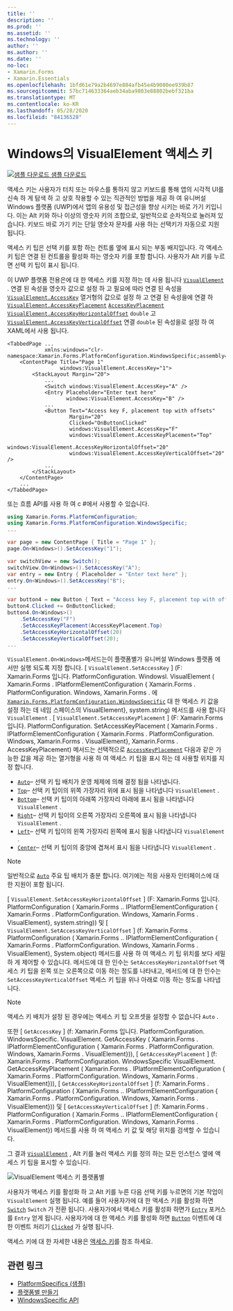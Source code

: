 ```yaml
---
title: ''
description: ''
ms.prod: ''
ms.assetid: ''
ms.technology: ''
author: ''
ms.author: ''
ms.date: ''
no-loc:
- Xamarin.Forms
- Xamarin.Essentials
ms.openlocfilehash: 1bfd61e79a2b4697e884afb45e4b9080ee939b87
ms.sourcegitcommit: 57bc714633364aeb34aba9803e88802bebf321ba
ms.translationtype: MT
ms.contentlocale: ko-KR
ms.lasthandoff: 05/28/2020
ms.locfileid: "84136528"
---
```

# <a name="visualelement-access-keys-on-windows"></a>Windows의 VisualElement 액세스 키

[![샘플 다운로드](~/media/shared/download.png) 샘플 다운로드](https://docs.microsoft.com/samples/xamarin/xamarin-forms-samples/userinterface-platformspecifics)

액세스 키는 사용자가 터치 또는 마우스를 통하지 않고 키보드를 통해 앱의 시각적 UI를 신속 하 게 탐색 하 고 상호 작용할 수 있는 직관적인 방법을 제공 하 여 유니버설 Windows 플랫폼 (UWP)에서 앱의 유용성 및 접근성을 향상 시키는 바로 가기 키입니다. 이는 Alt 키와 하나 이상의 영숫자 키의 조합으로, 일반적으로 순차적으로 눌러져 있습니다. 키보드 바로 가기 키는 단일 영숫자 문자를 사용 하는 선택키가 자동으로 지원 됩니다.

액세스 키 팁은 선택 키를 포함 하는 컨트롤 옆에 표시 되는 부동 배지입니다. 각 액세스 키 팁은 연결 된 컨트롤을 활성화 하는 영숫자 키를 포함 합니다. 사용자가 Alt 키를 누르면 선택 키 팁이 표시 됩니다.

이 UWP 플랫폼 전용은에 대 한 액세스 키를 지정 하는 데 사용 됩니다 [`VisualElement`](xref:Xamarin.Forms.VisualElement) . 연결 된 속성을 영숫자 값으로 설정 하 고 필요에 따라 연결 된 속성을 [`VisualElement.AccessKey`](xref:Xamarin.Forms.PlatformConfiguration.WindowsSpecific.VisualElement.AccessKeyProperty) 열거형의 값으로 설정 하 고 연결 된 속성을에 연결 하 [`VisualElement.AccessKeyPlacement`](xref:Xamarin.Forms.PlatformConfiguration.WindowsSpecific.VisualElement.AccessKeyPlacementProperty) [`AccessKeyPlacement`](xref:Xamarin.Forms.AccessKeyPlacement) [`VisualElement.AccessKeyHorizontalOffset`](xref:Xamarin.Forms.PlatformConfiguration.WindowsSpecific.VisualElement.AccessKeyHorizontalOffsetProperty) `double` 고 [`VisualElement.AccessKeyVerticalOffset`](xref:Xamarin.Forms.PlatformConfiguration.WindowsSpecific.VisualElement.AccessKeyVerticalOffsetProperty) 연결 `double` 된 속성을로 설정 하 여 XAML에서 사용 됩니다.

```xaml
<TabbedPage ...
            xmlns:windows="clr-namespace:Xamarin.Forms.PlatformConfiguration.WindowsSpecific;assembly=Xamarin.Forms.Core">
    <ContentPage Title="Page 1"
                 windows:VisualElement.AccessKey="1">
        <StackLayout Margin="20">
            ...
            <Switch windows:VisualElement.AccessKey="A" />
            <Entry Placeholder="Enter text here"
                   windows:VisualElement.AccessKey="B" />
            ...
            <Button Text="Access key F, placement top with offsets"
                    Margin="20"
                    Clicked="OnButtonClicked"
                    windows:VisualElement.AccessKey="F"
                    windows:VisualElement.AccessKeyPlacement="Top"
                    windows:VisualElement.AccessKeyHorizontalOffset="20"
                    windows:VisualElement.AccessKeyVerticalOffset="20" />
            ...
        </StackLayout>
    </ContentPage>
    ...
</TabbedPage>
```

또는 흐름 API를 사용 하 여 c #에서 사용할 수 있습니다.

```csharp
using Xamarin.Forms.PlatformConfiguration;
using Xamarin.Forms.PlatformConfiguration.WindowsSpecific;
...

var page = new ContentPage { Title = "Page 1" };
page.On<Windows>().SetAccessKey("1");

var switchView = new Switch();
switchView.On<Windows>().SetAccessKey("A");
var entry = new Entry { Placeholder = "Enter text here" };
entry.On<Windows>().SetAccessKey("B");
...

var button4 = new Button { Text = "Access key F, placement top with offsets", Margin = new Thickness(20) };
button4.Clicked += OnButtonClicked;
button4.On<Windows>()
    .SetAccessKey("F")
    .SetAccessKeyPlacement(AccessKeyPlacement.Top)
    .SetAccessKeyHorizontalOffset(20)
    .SetAccessKeyVerticalOffset(20);
...
```

`VisualElement.On<Windows>`메서드는이 플랫폼별가 유니버설 Windows 플랫폼 에서만 실행 되도록 지정 합니다. [ `VisualElement.SetAccessKey` ] (F: Xamarin.Forms 입니다. PlatformConfiguration. Windowsl. VisualElement ( Xamarin.Forms . IPlatformElementConfiguration { Xamarin.Forms . PlatformConfiguration. Windows, Xamarin.Forms . 에 [`Xamarin.Forms.PlatformConfiguration.WindowsSpecific`](xref:Xamarin.Forms.PlatformConfiguration.WindowsSpecific) 대 한 액세스 키 값을 설정 하는 데 네임 스페이스의 VisualElement}, system.string) 메서드를 사용 합니다 `VisualElement` . [ `VisualElement.SetAccessKeyPlacement` ] (F: Xamarin.Forms 입니다. PlatformConfiguration. SetAccessKeyPlacement ( Xamarin.Forms . IPlatformElementConfiguration { Xamarin.Forms . PlatformConfiguration. Windows, Xamarin.Forms . VisualElement}, Xamarin.Forms . AccessKeyPlacement) 메서드는 선택적으로 [`AccessKeyPlacement`](xref:Xamarin.Forms.AccessKeyPlacement) 다음과 같은 가능한 값을 제공 하는 열거형을 사용 하 여 액세스 키 팁을 표시 하는 데 사용할 위치를 지정 합니다.

- [`Auto`](xref:Xamarin.Forms.AccessKeyPlacement.Auto)– 선택 키 팁 배치가 운영 체제에 의해 결정 됨을 나타냅니다.
- [`Top`](xref:Xamarin.Forms.AccessKeyPlacement.Top)– 선택 키 팁이의 위쪽 가장자리 위에 표시 됨을 나타냅니다 `VisualElement` .
- [`Bottom`](xref:Xamarin.Forms.AccessKeyPlacement.Bottom)– 선택 키 팁이의 아래쪽 가장자리 아래에 표시 됨을 나타냅니다 `VisualElement` .
- [`Right`](xref:Xamarin.Forms.AccessKeyPlacement.Right)– 선택 키 팁이의 오른쪽 가장자리 오른쪽에 표시 됨을 나타냅니다 `VisualElement` .
- [`Left`](xref:Xamarin.Forms.AccessKeyPlacement.Left)– 선택 키 팁이의 왼쪽 가장자리 왼쪽에 표시 됨을 나타냅니다 `VisualElement` .
- [`Center`](xref:Xamarin.Forms.AccessKeyPlacement.Center)– 선택 키 팁이의 중앙에 겹쳐서 표시 됨을 나타냅니다 `VisualElement` .

> [!NOTE]
> 일반적으로 [`Auto`](xref:Xamarin.Forms.AccessKeyPlacement.Auto) 주요 팁 배치가 충분 합니다. 여기에는 적응 사용자 인터페이스에 대 한 지원이 포함 됩니다.

[ `VisualElement.SetAccessKeyHorizontalOffset` ] (F: Xamarin.Forms 입니다. PlatformConfiguration ( Xamarin.Forms .. IPlatformElementConfiguration { Xamarin.Forms . PlatformConfiguration. Windows, Xamarin.Forms . VisualElement}, system.string)) 및 [ `VisualElement.SetAccessKeyVerticalOffset` ] (f: Xamarin.Forms . PlatformConfiguration ( Xamarin.Forms .. IPlatformElementConfiguration { Xamarin.Forms . PlatformConfiguration. Windows, Xamarin.Forms . VisualElement}, System.object) 메서드를 사용 하 여 액세스 키 팁 위치를 보다 세밀 하 게 제어할 수 있습니다. 메서드에 대 한 인수는 `SetAccessKeyHorizontalOffset` 액세스 키 팁을 왼쪽 또는 오른쪽으로 이동 하는 정도를 나타내고, 메서드에 대 한 인수는 `SetAccessKeyVerticalOffset` 액세스 키 팁을 위나 아래로 이동 하는 정도를 나타냅니다.

>[!NOTE]
> 액세스 키 배치가 설정 된 경우에는 액세스 키 팁 오프셋을 설정할 수 없습니다 `Auto` .

또한 [ `GetAccessKey` ] (f: Xamarin.Forms 입니다. PlatformConfiguration. WindowsSpecific. VisualElement. GetAccessKey ( Xamarin.Forms . IPlatformElementConfiguration { Xamarin.Forms . PlatformConfiguration. Windows, Xamarin.Forms . VisualElement})), [ `GetAccessKeyPlacement` ] (f: Xamarin.Forms . PlatformConfiguration. WindowsSpecific VisualElement. GetAccessKeyPlacement ( Xamarin.Forms . IPlatformElementConfiguration { Xamarin.Forms . PlatformConfiguration. Windows, Xamarin.Forms . VisualElement})), [ `GetAccessKeyHorizontalOffset` ] (f: Xamarin.Forms . PlatformConfiguration ( Xamarin.Forms .. IPlatformElementConfiguration { Xamarin.Forms . PlatformConfiguration. Windows, Xamarin.Forms . VisualElement})) 및 [ `GetAccessKeyVerticalOffset` ] (f: Xamarin.Forms . PlatformConfiguration ( Xamarin.Forms .. IPlatformElementConfiguration { Xamarin.Forms . PlatformConfiguration. Windows, Xamarin.Forms . VisualElement}) 메서드를 사용 하 여 액세스 키 값 및 해당 위치를 검색할 수 있습니다.

그 결과 [`VisualElement`](xref:Xamarin.Forms.VisualElement) , Alt 키를 눌러 액세스 키를 정의 하는 모든 인스턴스 옆에 액세스 키 팁을 표시할 수 있습니다.

![VisualElement 액세스 키 플랫폼별](visualelement-access-keys-images/visualelement-accesskeys.png "VisualElement 액세스 키 플랫폼별")

사용자가 액세스 키를 활성화 하 고 Alt 키를 누른 다음 선택 키를 누르면의 기본 작업이 `VisualElement` 실행 됩니다. 예를 들어 사용자가에 대 한 액세스 키를 활성화 하면 [`Switch`](xref:Xamarin.Forms.Switch) `Switch` 가 전환 됩니다. 사용자가에서 액세스 키를 활성화 하면가 [`Entry`](xref:Xamarin.Forms.Entry) 포커스를 `Entry` 얻게 됩니다. 사용자가에 대 한 액세스 키를 활성화 하면 [`Button`](xref:Xamarin.Forms.Button) 이벤트에 대 한 이벤트 처리기 [`Clicked`](xref:Xamarin.Forms.Button.Clicked) 가 실행 됩니다.

액세스 키에 대 한 자세한 내용은 [액세스 키](/windows/uwp/design/input/access-keys#key-tip-positioning)를 참조 하세요.

## <a name="related-links"></a>관련 링크

- [PlatformSpecifics (샘플)](https://docs.microsoft.com/samples/xamarin/xamarin-forms-samples/userinterface-platformspecifics)
- [플랫폼별 만들기](~/xamarin-forms/platform/platform-specifics/index.md#creating-platform-specifics)
- [WindowsSpecific API](xref:Xamarin.Forms.PlatformConfiguration.WindowsSpecific)
